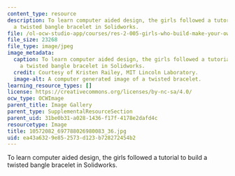 ```yaml
---
content_type: resource
description: To learn computer aided design, the girls followed a tutorial to build
  a twisted bangle bracelet in Solidworks.
file: /ol-ocw-studio-app/courses/res-2-005-girls-who-build-make-your-own-wearables-workshop-spring-2015/ea43a6329e852573d123b728272454b2_10572082_697788026980083_36.jpg
file_size: 23268
file_type: image/jpeg
image_metadata:
  caption: To learn computer aided design, the girls followed a tutorial to build
    a twisted bangle bracelet in Solidworks.
  credit: Courtesy of Kristen Railey, MIT Lincoln Laboratory.
  image-alt: A computer generated image of a twisted bracelet.
learning_resource_types: []
license: https://creativecommons.org/licenses/by-nc-sa/4.0/
ocw_type: OCWImage
parent_title: Image Gallery
parent_type: SupplementalResourceSection
parent_uid: 31be0b31-a028-1436-f17f-4178e2dafd4c
resourcetype: Image
title: 10572082_697788026980083_36.jpg
uid: ea43a632-9e85-2573-d123-b728272454b2
---
```

To learn computer aided design, the girls followed a tutorial to build a twisted bangle bracelet in Solidworks.